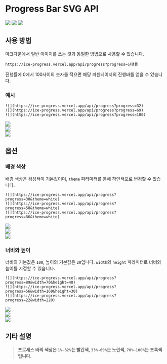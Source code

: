 # Progress Bar SVG API

![](https://ice-progress.vercel.app/api/progress?progress=28)
![](https://ice-progress.vercel.app/api/progress?progress=43)
![](https://ice-progress.vercel.app/api/progress?progress=75)

## 사용 방법

마크다운에서 일반 이미지를 쓰는 것과 동일한 방법으로 사용할 수 있습니다.

```
https://ice-progress.vercel.app/api/progress?progress=진행률
```

진행률에 0에서 100사이의 숫자를 적으면 해당 퍼센테이지의 진행바를 얻을 수 있습니다.

### 예시

```
![](https://ice-progress.vercel.app/api/progress?progress=32)
![](https://ice-progress.vercel.app/api/progress?progress=69)
![](https://ice-progress.vercel.app/api/progress?progress=100)
```

![](https://ice-progress.vercel.app/api/progress?progress=32)  
![](https://ice-progress.vercel.app/api/progress?progress=69)  
![](https://ice-progress.vercel.app/api/progress?progress=100)

## 옵션

### 배경 색상

배경 색상은 검성색이 기본값이며, `theme` 파라미터를 통해 하얀색으로 변경할 수 있습니다.

```
![](https://ice-progress.vercel.app/api/progress?progress=30&theme=white)
![](https://ice-progress.vercel.app/api/progress?progress=58&theme=white)
![](https://ice-progress.vercel.app/api/progress?progress=86&theme=white)
```

![](https://ice-progress.vercel.app/api/progress?progress=30&theme=white)  
![](https://ice-progress.vercel.app/api/progress?progress=58&theme=white)  
![](https://ice-progress.vercel.app/api/progress?progress=86&theme=white)

### 너비와 높이

너비의 기본값은 `100`, 높이의 기본값은 `20`입니다. `width`와 `height` 파라미터로 너비와 높이를 지정할 수 있습니다.

```
![](https://ice-progress.vercel.app/api/progress?progress=89&width=70&height=40)
![](https://ice-progress.vercel.app/api/progress?progress=56&width=160&height=30)
![](https://ice-progress.vercel.app/api/progress?progress=22&width=220)
```

![](https://ice-progress.vercel.app/api/progress?progress=89&width=70&height=40)  
![](https://ice-progress.vercel.app/api/progress?progress=56&width=160&height=30)  
![](https://ice-progress.vercel.app/api/progress?progress=22&width=220)

## 기타 설명

> **프로세스 바의 색상은 `1%~32%`는 빨간색, `33%~69%`는 노란색, `70%~100%`는 초록색입니다.**
